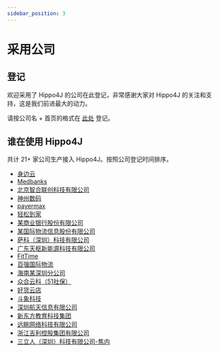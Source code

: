 ```yaml
---
sidebar_position: 3
---
```


# 采用公司

## 登记

欢迎采用了 Hippo4J 的公司在此登记，非常感谢大家对 Hippo4J 的关注和支持，这是我们前进最大的动力。

请按公司名 + 首页的格式在 [此处](https://github.com/opengoofy/hippo4j/issues/13) 登记。

## 谁在使用 Hippo4J

共计 21+ 家公司生产接入 Hippo4J。按照公司登记时间排序。

- [身边云](https://serviceshare.com)
- [Medbanks](https://www.medbanks.cn)
- [北京智合联创科技有限公司](http://www.zhlc.com.cn)
- [神州数码](http://www.digitalchina.com)
- [payermax](https://www.payermax.com/)
- [轻松到家](http://www.uyess.com/index.html)
- [某商业银行股份有限公司](https://github.com/opengoofy/hippo4j/issues/13)
- [某国际物流信息股份有限公司](https://github.com/opengoofy/hippo4j/issues/13)
- [萨科（深圳）科技有限公司](https://www.lbdj.com/)
- [广东天枢新能源科技有限公司](https://gd-tianshu.com/)
- [FitTime](http://fittime.com/)
- [百强国际物流](https://github.com/opengoofy/hippo4j/issues/13)
- [海南某深圳分公司](https://github.com/opengoofy/hippo4j/issues/13)
- [众合云科（51社保）](https://home.101hr.com/)
- [好货云店](https://pc.haohuoyundian.com/)
- [斗象科技](https://www.tophant.com/)
- [深圳航天信息有限公司](http://sz.aisino.com/)
- [新东方教育科技集团](https://www.xdf.cn/)
- [远眺网络科技有限公司](https://www.yuantiaokj.com/)
- [浙江吉利控股集团有限公司](https://www.geely.com/)
- [三立人（深圳）科技有限公司-焦内](https://www.bananain.com/)
